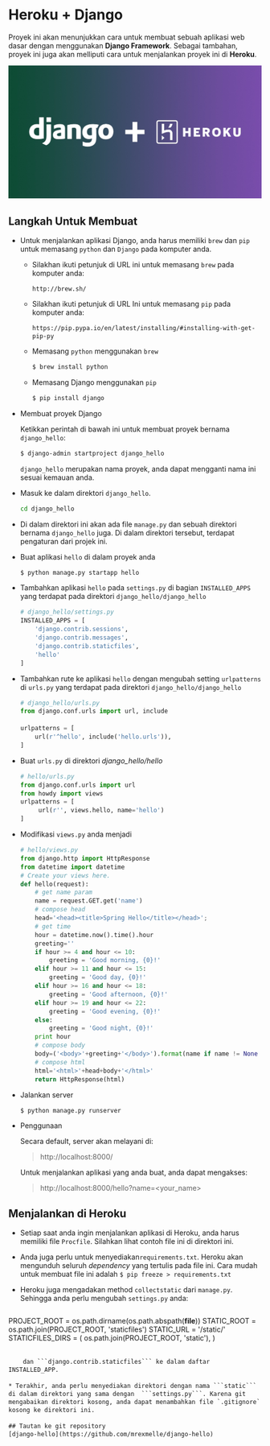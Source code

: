# Heroku + Django
Proyek ini akan menunjukkan cara untuk membuat sebuah aplikasi web dasar dengan menggunakan **Django Framework**. Sebagai tambahan, proyek ini juga akan melliputi cara untuk menjalankan proyek ini di **Heroku**.

![Image of Django](_img/featured.jpg)

## Langkah Untuk Membuat

* Untuk menjalankan aplikasi Django, anda harus memiliki `brew` dan `pip` untuk memasang `python` dan `Django` pada komputer anda.
	
	* Silakhan ikuti petunjuk di URL ini untuk memasang `brew` pada komputer anda:

		```url
		http://brew.sh/
		```
	* Silakhan ikuti petunjuk di URL Ini untuk memasang `pip` pada komputer anda:
		
		```url
		https://pip.pypa.io/en/latest/installing/#installing-with-get-pip-py
		```

	* Memasang `python` menggunakan `brew`
		
		```bash
		$ brew install python
		```
		
	* Memasang Django menggunakan `pip`

		```bash
		$ pip install django
		```	
		
* Membuat proyek Django

	Ketikkan perintah di bawah ini untuk membuat proyek bernama `django_hello`:
	
	```bash
	$ django-admin startproject django_hello
	```
	
	`django_hello` merupakan nama proyek, anda dapat mengganti nama ini sesuai kemauan anda.
	
* Masuk ke dalam direktori `django_hello`.

	```bash
	cd django_hello
	```

* Di dalam direktori ini akan ada file `manage.py` dan sebuah direktori bernama `django_hello` juga. Di dalam direktori tersebut, terdapat pengaturan dari projek ini.

* Buat aplikasi `hello` di dalam proyek anda

	```bash
	$ python manage.py startapp hello
	```
	
* Tambahkan aplikasi `hello` pada `settings.py` di bagian `INSTALLED_APPS` yang terdapat pada direktori `django_hello/django_hello`
	
	```python
	# django_hello/settings.py
	INSTALLED_APPS = [
    	'django.contrib.sessions',
    	'django.contrib.messages',
    	'django.contrib.staticfiles',
    	'hello'
	]
	```
* Tambahkan rute ke aplikasi `hello` dengan mengubah setting `urlpatterns` di `urls.py` yang terdapat pada direktori `django_hello/django_hello`
	
	```python
	# django_hello/urls.py
	from django.conf.urls import url, include

	urlpatterns = [
    	url(r'^hello', include('hello.urls')),
	]
	```
* Buat `urls.py` di direktori *django_hello/hello*
	
	```python
	# hello/urls.py
	from django.conf.urls import url
	from howdy import views
	urlpatterns = [
   		 url(r'', views.hello, name='hello')
	]
	```
* Modifikasi `views.py` anda menjadi
	
	```python
    # hello/views.py
    from django.http import HttpResponse
    from datetime import datetime
    # Create your views here.
    def hello(request):
        # get name param
        name = request.GET.get('name')
        # compose head
        head='<head><title>Spring Hello</title></head>';
        # get time
        hour = datetime.now().time().hour
        greeting=''
        if hour >= 4 and hour <= 10:
            greeting = 'Good morning, {0}!'
        elif hour >= 11 and hour <= 15:
            greeting = 'Good day, {0}!'
        elif hour >= 16 and hour <= 18:
            greeting = 'Good afternoon, {0}!'
        elif hour >= 19 and hour <= 22:
            greeting = 'Good evening, {0}!'
        else:
            greeting = 'Good night, {0}!'
        print hour
        # compose body
        body=('<body>'+greeting+'</body>').format(name if name != None else 'hoo-man')
        # compose html
        html='<html>'+head+body+'</html>'
        return HttpResponse(html)

	```
* Jalankan server

    ```bash
    $ python manage.py runserver
    ```
* Penggunaan

    Secara default, server akan melayani di:
    > http://localhost:8000/
    
    Untuk menjalankan aplikasi yang anda buat, anda dapat mengakses:
    > http://localhost:8000/hello?name=<your_name>
    
## Menjalankan di Heroku

* Setiap saat anda ingin menjalankan aplikasi di Heroku, anda harus memiliki file `Procfile`. Silahkan lihat contoh file ini di direktori ini.
* Anda juga perlu untuk menyediakan`requirements.txt`. Heroku akan mengunduh seluruh *dependency* yang tertulis pada file ini. Cara mudah untuk membuat file ini adalah
	`$ pip freeze > requirements.txt`
* Heroku juga mengadakan method ```collectstatic``` dari `manage.py`. Sehingga anda perlu mengubah `settings.py` anda:

    ```python
PROJECT_ROOT = os.path.dirname(os.path.abspath(__file__))
STATIC_ROOT = os.path.join(PROJECT_ROOT, 'staticfiles')
STATIC_URL = '/static/'
STATICFILES_DIRS = (
    os.path.join(PROJECT_ROOT, 'static'),
)
```

    dan ```django.contrib.staticfiles``` ke dalam daftar INSTALLED_APP.
    
* Terakhir, anda perlu menyediakan direktori dengan nama ```static``` di dalam direktori yang sama dengan  ```settings.py```. Karena git mengabaikan direktori kosong, anda dapat menambahkan file `.gitignore` kosong ke direktori ini.

## Tautan ke git repository
[django-hello](https://github.com/mrexmelle/django-hello)
